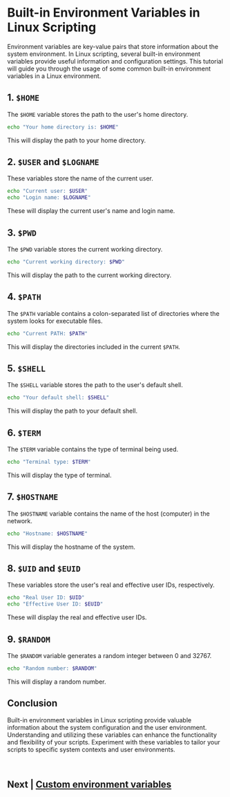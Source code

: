 
# Built-in Environment Variables in Linux Scripting

Environment variables are key-value pairs that store information about the system environment. In Linux scripting, several built-in environment variables provide useful information and configuration settings. This tutorial will guide you through the usage of some common built-in environment variables in a Linux environment.

## 1. `$HOME`

The `$HOME` variable stores the path to the user's home directory.

```bash
echo "Your home directory is: $HOME"
```

This will display the path to your home directory.

## 2. `$USER` and `$LOGNAME`

These variables store the name of the current user.

```bash
echo "Current user: $USER"
echo "Login name: $LOGNAME"
```

These will display the current user's name and login name.

## 3. `$PWD`

The `$PWD` variable stores the current working directory.

```bash
echo "Current working directory: $PWD"
```

This will display the path to the current working directory.

## 4. `$PATH`

The `$PATH` variable contains a colon-separated list of directories where the system looks for executable files.

```bash
echo "Current PATH: $PATH"
```

This will display the directories included in the current `$PATH`.

## 5. `$SHELL`

The `$SHELL` variable stores the path to the user's default shell.

```bash
echo "Your default shell: $SHELL"
```

This will display the path to your default shell.

## 6. `$TERM`

The `$TERM` variable contains the type of terminal being used.

```bash
echo "Terminal type: $TERM"
```

This will display the type of terminal.

## 7. `$HOSTNAME`

The `$HOSTNAME` variable contains the name of the host (computer) in the network.

```bash
echo "Hostname: $HOSTNAME"
```

This will display the hostname of the system.

## 8. `$UID` and `$EUID`

These variables store the user's real and effective user IDs, respectively.

```bash
echo "Real User ID: $UID"
echo "Effective User ID: $EUID"
```

These will display the real and effective user IDs.

## 9. `$RANDOM`

The `$RANDOM` variable generates a random integer between 0 and 32767.

```bash
echo "Random number: $RANDOM"
```

This will display a random number.

## Conclusion

Built-in environment variables in Linux scripting provide valuable information about the system configuration and the user environment. Understanding and utilizing these variables can enhance the functionality and flexibility of your scripts. Experiment with these variables to tailor your scripts to specific system contexts and user environments.

<br>

## Next | [Custom environment variables](https://github.com/hegdepavankumar/bash-scripting-tutorial/blob/main/Tutorial-Files/12.Environment-Variables/02.Custom_environment_variables.md)
